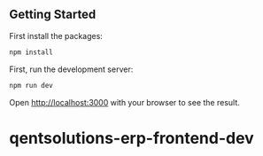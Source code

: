 ## Getting Started

First install the packages: 
```bash
npm install
```

First, run the development server:

```bash
npm run dev
```

Open [http://localhost:3000](http://localhost:3000) with your browser to see the result.

# qentsolutions-erp-frontend-dev
